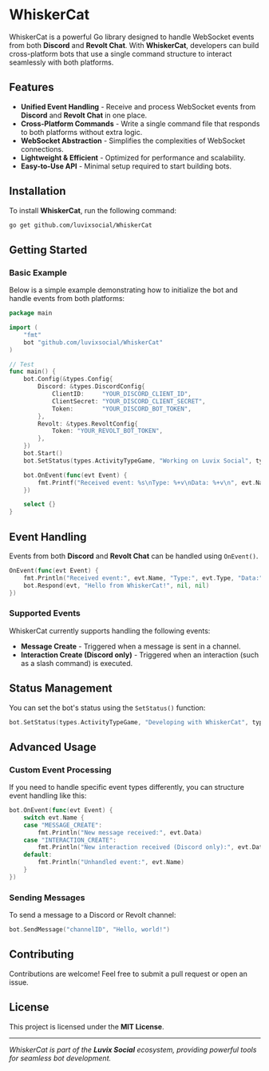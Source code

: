 # WhiskerCat

WhiskerCat is a powerful Go library designed to handle WebSocket events from both **Discord** and **Revolt Chat**. With **WhiskerCat**, developers can build cross-platform bots that use a single command structure to interact seamlessly with both platforms.

## Features

- **Unified Event Handling** - Receive and process WebSocket events from **Discord** and **Revolt Chat** in one place.
- **Cross-Platform Commands** - Write a single command file that responds to both platforms without extra logic.
- **WebSocket Abstraction** - Simplifies the complexities of WebSocket connections.
- **Lightweight & Efficient** - Optimized for performance and scalability.
- **Easy-to-Use API** - Minimal setup required to start building bots.

## Installation

To install **WhiskerCat**, run the following command:

```sh
go get github.com/luvixsocial/WhiskerCat
```

## Getting Started

### Basic Example

Below is a simple example demonstrating how to initialize the bot and handle events from both platforms:

```go
package main

import (
	"fmt"
	bot "github.com/luvixsocial/WhiskerCat"
)

// Test
func main() {
	bot.Config(&types.Config{
        Discord: &types.DiscordConfig{
            ClientID:     "YOUR_DISCORD_CLIENT_ID",
            ClientSecret: "YOUR_DISCORD_CLIENT_SECRET",
            Token:        "YOUR_DISCORD_BOT_TOKEN",
        },
        Revolt: &types.RevoltConfig{
            Token: "YOUR_REVOLT_BOT_TOKEN",
        },
    })
	bot.Start()
	bot.SetStatus(types.ActivityTypeGame, "Working on Luvix Social", types.Online, nil)

	bot.OnEvent(func(evt Event) {
		fmt.Printf("Received event: %s\nType: %+v\nData: %+v\n", evt.Name, evt.Type, evt.Data)
	})

	select {}
}
```

## Event Handling

Events from both **Discord** and **Revolt Chat** can be handled using `OnEvent()`.

```go
OnEvent(func(evt Event) {
	fmt.Println("Received event:", evt.Name, "Type:", evt.Type, "Data:", evt.Data)
    bot.Respond(evt, "Hello from WhiskerCat!", nil, nil)
})
```

### Supported Events
WhiskerCat currently supports handling the following events:

- **Message Create** - Triggered when a message is sent in a channel.
- **Interaction Create (Discord only)** - Triggered when an interaction (such as a slash command) is executed.

## Status Management

You can set the bot's status using the `SetStatus()` function:

```go
bot.SetStatus(types.ActivityTypeGame, "Developing with WhiskerCat", types.Online, nil)
```

## Advanced Usage

### Custom Event Processing

If you need to handle specific event types differently, you can structure event handling like this:

```go
bot.OnEvent(func(evt Event) {
	switch evt.Name {
	case "MESSAGE_CREATE":
		fmt.Println("New message received:", evt.Data)
	case "INTERACTION_CREATE":
		fmt.Println("New interaction received (Discord only):", evt.Data)
	default:
		fmt.Println("Unhandled event:", evt.Name)
	}
})
```

### Sending Messages

To send a message to a Discord or Revolt channel:

```go
bot.SendMessage("channelID", "Hello, world!")
```

## Contributing

Contributions are welcome! Feel free to submit a pull request or open an issue.

## License

This project is licensed under the **MIT License**.

---

_WhiskerCat is part of the **Luvix Social** ecosystem, providing powerful tools for seamless bot development._

